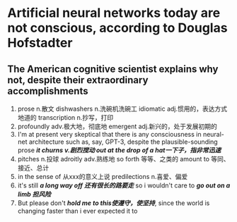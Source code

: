 # Artificial neural networks today are not conscious, according to Douglas Hofstadter
## The American cognitive scientist explains why not, despite their extraordinary accomplishments
1. prose n.散文 dishwashers n.洗碗机洗碗工 idiomatic adj.惯用的，表达方式地道的 transcription n.抄写，打印
2. profoundly adv.极大地，彻底地 emergent adj.新兴的，处于发展初期的
3. I'm at present very skeptical that there is any consciousness in neural-net architecture
such as, say, GPT-3, despite the plausible-sounding prose ***it churns v.剧烈搅动 out at the drop of a hat一下子，指非常迅速***
4. pitches n.投球 adroitly adv.熟练地 so forth 等等、之类的 amount to 等同、接近、总计
5. in the sense of 从xxx的意义上说 predilections n.喜爱、偏爱
6. it's still ***a long way off 还有很长的路要走*** so i wouldn't care to ***go out on a limb 担风险***
7. But please don't ***hold me to this使遵守，使坚持***, since the world is changing faster than i ever expected it to 